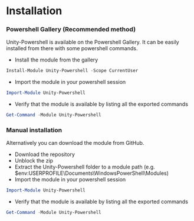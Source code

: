 # Installation

### Powershell Gallery (Recommended method)

Unity-Powershell is available on the Powershell Gallery. It can be easily installed from there with some powershell commands.

* Install the module from the gallery
``` Powershell
Install-Module Unity-Powershell -Scope CurrentUser
```

* Import the module in your powershell session
``` Powershell
Import-Module Unity-Powershell
```

* Verify that the module is available by listing all the exported commands
``` Powershell
Get-Command -Module Unity-Powershell
```

### Manual installation

Alternatively you can download the module from GitHub.

* Download the repository
* Unblock the zip
* Extract the Unity-Powershell folder to a module path (e.g. $env:USERPROFILE\Documents\WindowsPowerShell\Modules\)
* Import the module in your powershell session
``` Powershell
Import-Module Unity-Powershell
```
* Verify that the module is available by listing all the exported commands
``` Powershell
Get-Command -Module Unity-Powershell
```

